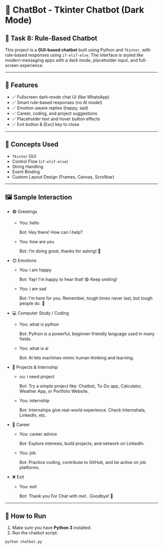 # 💬 ChatBot - Tkinter Chatbot (Dark Mode)

## 📌 Task 8: Rule-Based Chatbot

This project is a **GUI-based chatbot** built using Python and `Tkinter`, with rule-based responses using `if-elif-else`. 
The interface is styled like modern messaging apps with a dark mode, placeholder input, and full-screen experience.

---

## 🎯 Features

- ✅ Fullscreen dark-mode chat UI (like WhatsApp)
- ✅ Smart rule-based responses (no AI model)
- ✅ Emotion-aware replies (happy, sad)
- ✅ Career, coding, and project suggestions
- ✅ Placeholder text and hover button effects
- ✅ Exit button & [Esc] key to close

---

## 🧠 Concepts Used

- `Tkinter` GUI
- Control Flow (`if-elif-else`)
- String Handling
- Event Binding
- Custom Layout Design (Frames, Canvas, Scrollbar)

---

## 🖼️ Sample Interaction

- 🟢 Greetings
  - You: hello
    
    Bot: Hey there! How can I help?

  - You: how are you
    
    Bot: I’m doing great, thanks for asking! 🤖
    
- 😊 Emotions
  - You: i am happy
    
    Bot: Yay! I'm happy to hear that! 😄 Keep smiling!

  - You: i am sad

    Bot: I'm here for you. Remember, tough times never last, but tough people do. 💪
    
- 💻 Computer Study / Coding
  - You: what is python

    Bot: Python is a powerful, beginner-friendly language used in many fields.

  - You: what is ai

    Bot: AI lets machines mimic human thinking and learning.
    
- 📁 Projects & Internship
  - ou: i need project

    Bot: Try a simple project like: Chatbot, To-Do app, Calculator, Weather App, or Portfolio Website.

  - You: internship
  
    Bot: Internships give real-world experience. Check Internshala, LinkedIn, etc.
  
- 🎯 Career
  - You: career advice

    Bot: Explore interests, build projects, and network on LinkedIn.
  
  - You: job

    Bot: Practice coding, contribute to GitHub, and be active on job platforms.
     
- ❌ Exit
  - You: exit

    Bot: Thank you For Chat with me!.. Goodbye! 👋
 
---

## 🚀 How to Run

1. Make sure you have **Python 3** installed.
2. Run the chatbot script:
```bash
python chatbot.py

